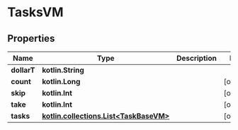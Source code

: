 
# TasksVM

## Properties
Name | Type | Description | Notes
------------ | ------------- | ------------- | -------------
**dollarT** | **kotlin.String** |  | 
**count** | **kotlin.Long** |  |  [optional]
**skip** | **kotlin.Int** |  |  [optional]
**take** | **kotlin.Int** |  |  [optional]
**tasks** | [**kotlin.collections.List&lt;TaskBaseVM&gt;**](TaskBaseVM.md) |  |  [optional]



